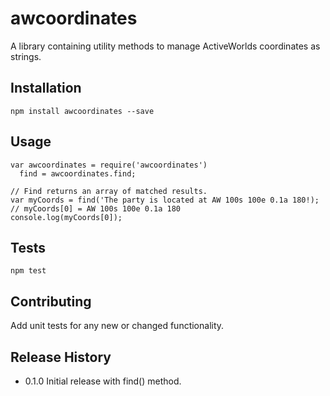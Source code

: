 awcoordinates
=========

A library containing utility methods to manage ActiveWorlds coordinates as strings. 

## Installation

    npm install awcoordinates --save

## Usage

    var awcoordinates = require('awcoordinates')
      find = awcoordinates.find;

    // Find returns an array of matched results.
    var myCoords = find('The party is located at AW 100s 100e 0.1a 180!);
    // myCoords[0] = AW 100s 100e 0.1a 180
    console.log(myCoords[0]);

## Tests

    npm test

## Contributing

Add unit tests for any new or changed functionality.

## Release History

* 0.1.0 Initial release with find() method.
